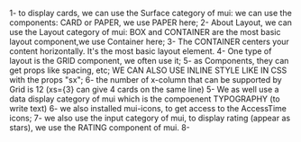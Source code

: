 1- to display cards, we can use the Surface category of mui: we can use the components: CARD or PAPER, we use PAPER here;
2- About Layout, we can use the Layout category of mui: BOX and CONTAINER are the most basic layout component,we use Container here;
3- The CONTAINER centers your content horizontally. It's the most basic layout element.
4- One type of layout is the GRID component, we often use it;
5- as Components, they can get props like spacing, etc; WE CAN ALSO USE INLINE STYLE LIKE IN CSS with the props "sx";
6- the number of x-column that can be supported by Grid is 12 (xs={3} can give 4 cards on the same line)
5- We as well use a data display category of mui which is the compoenent TYPOGRAPHY  (to write text) 
6- we also installed mui-icons, to get access to the AccessTime icons;
7- we also use the input category of mui, to display rating (appear as stars), we use the RATING component of mui.
8-